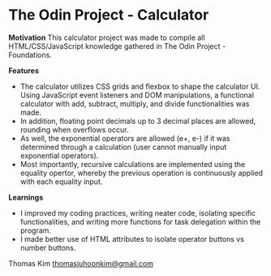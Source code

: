 # The Odin Project - Calculator

**Motivation**
This calculator project was made to compile all HTML/CSS/JavaScript knowledge gathered in The Odin Project - Foundations.

**Features**
- The calculator utilizes CSS grids and flexbox to shape the calculator UI. Using JavaScript event listeners and DOM manipulations, a functional calculator with add, subtract, multiply, and divide functionalities was made.
- In addition, floating point decimals up to 3 decimal places are allowed, rounding when overflows occur.
- As well, the exponential operators are allowed (e+, e-) if it was determined through a calculation (user cannot manually input exponential operators).
- Most importantly, recursive calculations are implemented using the equality opertor, whereby the previous operation is continuously applied with each equality input.

**Learnings**
- I improved my coding practices, writing neater code, isolating specific functionalities, and writing more functions for task delegation within the program.
- I made better use of HTML attributes to isolate operator buttons vs number buttons.

Thomas Kim
thomasjuhoonkim@gmail.com
